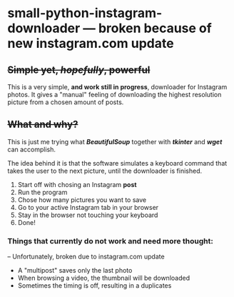 

# small-python-instagram-downloader — broken because of new instagram.com update

~~Simple yet, _hopefully_, powerful~~
---------------------

This is a very simple, **and work still in progress**, downloader for Instagram photos. It gives a "manual" feeling of downloading the highest resolution picture from a chosen amount of posts.


~~What and why?~~
---------------------

This is just me trying what **_BeautifulSoup_** together with **_tkinter_** and **_wget_** can accomplish.

The idea behind it is that the software simulates a keyboard command that takes the user to the next picture, until the downloader is finished.

1. Start off with chosing an Instagram **post**
2. Run the program
3. Chose how many pictures you want to save
4. Go to your active Instagram tab in your browser
5. Stay in the browser not touching your keyboard
6. Done!

### Things that currently __do not__ work and need more thought:

– Unfortunately, broken due to instagram.com update
- A "multipost" saves only the last photo
- When browsing a video, the thumbnail will be downloaded
- Sometimes the timing is off, resulting in a duplicates

